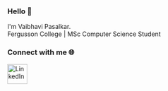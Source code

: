 ### Hello 👋  
I'm Vaibhavi Pasalkar.  
Fergusson College | MSc Computer Science Student

### Connect with me 🌐  

<!-- Alternatively, using HTML for better control over size -->
<a href="https://www.linkedin.com/in/vaibhavi-pasalkar-0664a2319/">
  <img src="https://upload.wikimedia.org/wikipedia/commons/8/81/LinkedIn_icon.svg" alt="LinkedIn" width="45" height="45"/>
</a>

